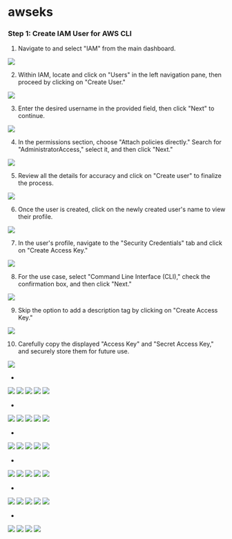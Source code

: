 # awseks

### Step 1: Create IAM User for AWS CLI

1. Navigate to and select "IAM" from the main dashboard.

<img src="src/01.png"/>

2. Within IAM, locate and click on "Users" in the left navigation pane, then proceed by clicking on "Create User."

<img src="src/02.png"/>

3. Enter the desired username in the provided field, then click "Next" to continue.

<img src="src/03.png"/>

4. In the permissions section, choose "Attach policies directly." Search for "AdministratorAccess," select it, and then click "Next."

<img src="src/04.png"/>

5. Review all the details for accuracy and click on "Create user" to finalize the process.

<img src="src/05.png"/>

6. Once the user is created, click on the newly created user's name to view their profile.

<img src="src/06.png"/>

7. In the user's profile, navigate to the "Security Credentials" tab and click on "Create Access Key."
 
<img src="src/07.png"/>

8. For the use case, select "Command Line Interface (CLI)," check the confirmation box, and then click "Next."
 
<img src="src/08.png"/>

9. Skip the option to add a description tag by clicking on "Create Access Key."
 
<img src="src/09.png"/>

10. Carefully copy the displayed "Access Key" and "Secret Access Key," and securely store them for future use.
 
<img src="src/10.png"/>

-

<img src="src/11.png"/>

<img src="src/12.png"/>

<img src="src/13.png"/>

<img src="src/14.png"/>

<img src="src/15.png"/>

-

<img src="src/16.png"/>

<img src="src/17.png"/>

<img src="src/18.png"/>

<img src="src/19.png"/>

<img src="src/20.png"/>

-

<img src="src/21.png"/>

<img src="src/22.png"/>

<img src="src/23.png"/>

<img src="src/24.png"/>

<img src="src/25.png"/>

-

<img src="src/26.png"/>

<img src="src/27.png"/>

<img src="src/28.png"/>

<img src="src/29.png"/>

<img src="src/30.png"/>

-

<img src="src/31.png"/>

<img src="src/32.png"/>

<img src="src/33.png"/>

<img src="src/34.png"/>

<img src="src/35.png"/>

-

<img src="src/36.png"/>

<img src="src/37.png"/>

<img src="src/38.png"/>

<img src="src/39.png"/>
